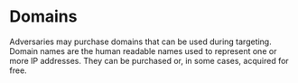 # Domains

Adversaries may purchase domains that can be used during targeting. Domain names are the human readable names used to represent one or more IP addresses. They can be purchased or, in some cases, acquired for free.